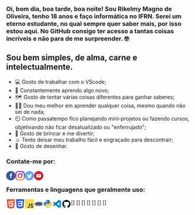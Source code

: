 
### Oi, bom dia, boa tarde, boa noite! Sou Rikelmy Magno de Oliveira, tenho 18 anos e faço informática no IFRN. Serei um eterno estudante, no qual sempre quer saber mais, por isso estou aqui. No GitHub consigo ter acesso a tantas coisas incríveis e não para de me surpreender. :nerd_face:

## Sou bem simples, de alma, carne e intelectualmente.
- :computer: Gosto de trabalhar com o VScode;
- :open_book: Constantemente aprendo algo novo;
- :world_map: Gosto de tentar várias coisas diferentes para ganhar saberes;
- :man_teacher: Dou meu melhor em aprender qualquer coisa, mesmo quando não sei de nada;
- :timer_clock: Como passatempo fico planejando mini-projetos ou fazendo cursos, objetivando não ficar desatualizado ou "enferrujado";
- :teddy_bear: Gosto de brincar e me divertir;
- :relaxed: Tento deixar meu trabalho fácil e engraçado para descontrair;
- :art: Gosto de desenhar.

### Contate-me por:

[<img align="left" alt="Logo do facebook" src="icon/facebook.svg" width="25px">][facebook]
[<img align="left" alt="Logo do instagram" src="icon/instagram.svg" width="25px">][instagram]
[<img align="left" alt="Logo do twitter" src="icon/twitter.svg" width="25px">][twitter]
[<img align="left" alt="Logo do youtube" src="icon/youtube.svg" width="25px">][youtube]

<br>

### Ferramentas e linguagens que geralmente uso:

[<img align="left" alt="Logo do HTML5" src="icon/html5.svg" width="25px">]
[<img align="left" alt="Logo das CSS3" src="icon/css3.svg" width="25px">]
[<img align="left" alt="Logo do JavaScript" src="icon/js.svg" width="25px">]
[<img align="left" alt="Logo do PHP" src="icon/php.svg" width="25px">]
[<img align="left" alt="Logo do Python" src="icon/python.svg" width="25px">]
[<img align="left" alt="Logo do VScode" src="icon/vscode.svg" width="25px">]
[<img align="left" alt="Logo do GitHub" src="icon/github.svg" width="25px">]

[twitter]: https://twitter.com/Rikelmy_Magno
[instagram]: https://www.instagram.com/umnerdequalquer/
[facebook]: https://www.facebook.com/profile.php?id=100008299009159
[youtube]: https://www.youtube.com/channel/UCfk-drqW1O1VhV9EmLfYhGA
